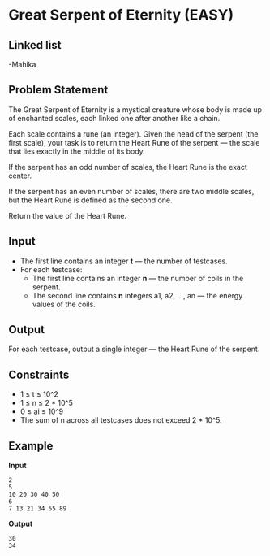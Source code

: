 # Great Serpent of Eternity (EASY)  
## Linked list  
-Mahika  

## Problem Statement  
The Great Serpent of Eternity is a mystical creature whose body is made up of enchanted scales, each linked one after another like a chain.  

Each scale contains a rune (an integer). Given the head of the serpent (the first scale), your task is to return the Heart Rune of the serpent — the scale that lies exactly in the middle of its body.  

If the serpent has an odd number of scales, the Heart Rune is the exact center.  

If the serpent has an even number of scales, there are two middle scales, but the Heart Rune is defined as the second one.  

Return the value of the Heart Rune.  

## Input  

- The first line contains an integer **t** — the number of testcases.  
- For each testcase:  
  - The first line contains an integer **n** — the number of coils in the serpent.  
  - The second line contains **n** integers a1, a2, …, an — the energy values of the coils.  

## Output  

For each testcase, output a single integer — the Heart Rune of the serpent.  

## Constraints  

- 1 ≤ t ≤ 10^2  
- 1 ≤ n ≤ 2 * 10^5  
- 0 ≤ ai ≤ 10^9  
- The sum of n across all testcases does not exceed 2 * 10^5.  

## Example  

**Input** 
```
2
5
10 20 30 40 50
6
7 13 21 34 55 89
```

**Output**
```
30
34
```

